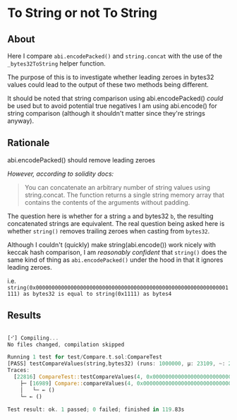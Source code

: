 # To String or not To String

## About

Here I compare `abi.encodePacked()` and `string.concat` with the use of the `_bytes32ToString` helper function.

The purpose of this is to investigate whether leading zeroes in bytes32 values could lead to the output of these two methods being different.

It should be noted that string comparison using abi.encodePacked() *could* be used but to avoid potential true negatives I am using abi.encode() for string comparison (although it shouldn't matter since they're strings anyway).

## Rationale

abi.encodePacked() should remove leading zeroes

*However, according to solidity docs:*

> You can concatenate an arbitrary number of string values using string.concat. The function returns a single string memory array that contains the contents of the arguments without padding.

The question here is whether for a string `a` and bytes32 `b`, the resulting concatenated strings are equivalent. The real question being asked here is whether `string()` removes trailing zeroes when casting from `bytes32`. 

Although I couldn't (quickly) make string(abi.encode()) work nicely with keccak hash comparison, I am *reasonably confident* that `string()` does the same kind of thing as `abi.encodePacked()` under the hood in that it ignores leading zeroes.

i.e. `string(0x0000000000000000000000000000000000000000000000000000000000001111) as bytes32 is equal to string(0x1111) as bytes4`

## Results

```rust

[⠊] Compiling...
No files changed, compilation skipped

Running 1 test for test/Compare.t.sol:CompareTest
[PASS] testCompareValues(string,bytes32) (runs: 1000000, μ: 23109, ~: 23181)
Traces:
  [22816] CompareTest::testCompareValues(4, 0x0000000000000000000000000000000000000000000000000000000000000001) 
    ├─ [16989] Compare::compareValues(4, 0x0000000000000000000000000000000000000000000000000000000000000001) 
    │   └─ ← ()
    └─ ← ()

Test result: ok. 1 passed; 0 failed; finished in 119.83s

```

